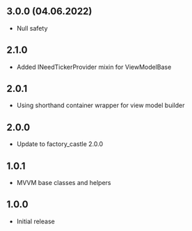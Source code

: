 ## 3.0.0 (04.06.2022)
* Null safety

## 2.1.0
* Added INeedTickerProvider mixin for ViewModelBase
 
## 2.0.1
* Using shorthand container wrapper for view model builder

## 2.0.0
* Update to factory_castle 2.0.0

## 1.0.1
* MVVM base classes and helpers

## 1.0.0
* Initial release
